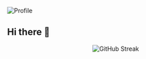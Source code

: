 ![Profile](https://24hstore.vn/upload_images/images/2019/11/14/anh-gif-1-min.gif)


## Hi there 👋
<div align="center">
  <img src="https://streak-stats.demolab.com/?user=XBinhs17&theme=tokyonight&hide_border=true" alt="GitHub Streak" />
</div>

<!--
**XBinhs17/XBinhs17** is a ✨ _special_ ✨ repository because its `README.md` (this file) appears on your GitHub profile.

Here are some ideas to get you started:

- 🔭 I’m currently working on ...
- 🌱 I’m currently learning ...
- 👯 I’m looking to collaborate on ...
- 🤔 I’m looking for help with ...
- 💬 Ask me about ...
- 📫 How to reach me: ...
- 😄 Pronouns: ...
- ⚡ Fun fact: ...
-->
